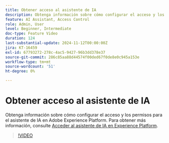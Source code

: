 ```yaml
---
title: Obtener acceso al asistente de IA
description: Obtenga información sobre cómo configurar el acceso y los permisos para el asistente de IA en Adobe Experience Platform.
feature: AI Assistant, Access Control
role: Admin, User
level: Beginner, Intermediate
doc-type: Feature Video
duration: 124
last-substantial-update: 2024-11-12T00:00:00Z
jira: KT-16459
exl-id: 67793272-278c-4ac5-9427-96b3dd378e37
source-git-commit: 286c85aa88d44574f00ded67f0de8e0c945a153e
workflow-type: tm+mt
source-wordcount: '51'
ht-degree: 0%

---
```


# Obtener acceso al asistente de IA

Obtenga información sobre cómo configurar el acceso y los permisos para el asistente de IA en Adobe Experience Platform. Para obtener más información, consulte [Acceder al asistente de IA en Experience Platform](https://experienceleague.adobe.com/en/docs/experience-platform/ai-assistant/access).

>[!VIDEO](https://video.tv.adobe.com/v/3436470/?learn=on&enablevpops)

